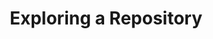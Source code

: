 ---
layout: module
title: Exploring a Repository
pre-requisites: 001
learning-objective: Learn how to navigate through a repository, understand the basic concepts of  the code view, the README.md, issues and pull requests.
screens:
  - image-slide:
      title: Exploring a Repository
      image: https://training.github.com/kit/assets/diagrams/git-logo-black.svg
      presenter-script:
        - A repository is the most basic element of GitHub. It is easiest to imagine as a project's folder. However, unlike an ordinary folder on your laptop, a GitHub repository offers simple yet powerful tools for collaborating with others.
        - A repository contains all of the project files (including documentation), and stores each files revision history. Whether you are just curious or you are a major contributor, knowing your way around a repository is essential!
  - video-slide: # Video slides are used to display videos
      title: Guided Exploration
      video: https://www.youtube.com/watch?v=r5C6yXNaSGo
      video-script: # The script is used for two purposes - firstly for anyone who is responsible for creating the video and secondly to generate presenter script which should be the sum of the "say" elements
        - do: Navigate to the first sample repository
          say: The repository is the container that holds everything related to your project.
        - do: Click Code view
          say: The code view is where you will find the files included the repository. These files may contain the project code, documentations, and other important files. We also call this view the root of the project. Any changes to these files is tracked via Git version control.
        - do: View the README.md
          say: The README.md is a special file that we recommend all repositories contain. GitHub looks for this file and helpfully displays it below the repository. It usually explains the project and where to find helpful information within the project.
        - do: Click Issues view
          say: Issues are used to track bugs and feature requests for the project. Issues can be assigned to specific team members and are designed to encourage discussion and collaboration.
        - do: Click Pull Request view
          say: A Pull Request represents a change, such as adding, modifying, or deleting files, which the author would like to make to the repository. Pull Requests are used to resolve Issues.
        - do: Click Issues > Filters
          say: Filters allow you to easily search for Issues or Pull Requests.
      production-notes: #Any notes for the person producing the video
  - lab: # Labs test real world skills. In this Git/GitHub curriculum the activities will be validated by our GitHubBot. Note that this is a provisional structure - tweak it for ease of parsing, coding or simply to make it better :)
      title: Create an issue # This is the title of the page setting the student expectations for what they need to do
      id: 002-lab-01
      presenter-script:
        - Fork the repo
        - Create an issue
      steps: #Each lab is comprised of 1..n steps that need to be performed. Each step has a description and 1..n verifications with success and error messages. All of the steps are displayed immediately to the user but as they're completed we diplay the appropriate success/failure messages under each
        - description: Start by going to https://github.com/certify/please-fork-me and making a fork of the repository # Describes to the student what they need to do
          id: 002-fork-repo
          verifications: # The 0..n verifications to run to confirm whether the step has been successfully completed.
            - verification-type: fork-exists
              id: 002-fork-repo-verification
              repo-name: please-fork-me # Think of verifications as having n-types - one of the types is the "repo-exists" verification which confirms that a repo with that name exists in the users namespace - so it'll use either a curl like operation or ideally the GitHub API to look for the existance of https://github.com/<username>/<repo-name>
              success-message: You forked the repository successfully
              failure-message: It doesn't look like you forked the repository. Are you sure that you (a) went to the right repo (b) clicked the "fork" button at the top right hand corner of the page (c) forked the repo to your personal user account rather than to an organization
        - description: Create a new issue on your fork of the project
          id: 002-create-issue
          verifications:
            - verification-type: issue-created # The commit verification is fired off by a webhook from the users repo
              id: 002-create-issue-verification
              repo-name: please-fork-me
              success-message: You created a new issue successfully
              failure-message: You didn't create a new issue on your fork
additional-labs:
additional-questions:
resources:
  - title: "GitHub Glossary: Repository"
    url: https://help.github.com/articles/github-glossary/#repository

---